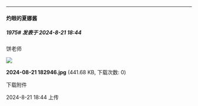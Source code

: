 ﻿
*****

####  灼眼的夏娜酱  
##### 1975#       发表于 2024-8-21 18:44

饼老师

<img src="https://img.saraba1st.com/forum/202408/21/184419hl4k0dllylcnslk6.jpg" referrerpolicy="no-referrer">

<strong>2024-08-21 182946.jpg</strong> (441.68 KB, 下载次数: 0)

下载附件

2024-8-21 18:44 上传

